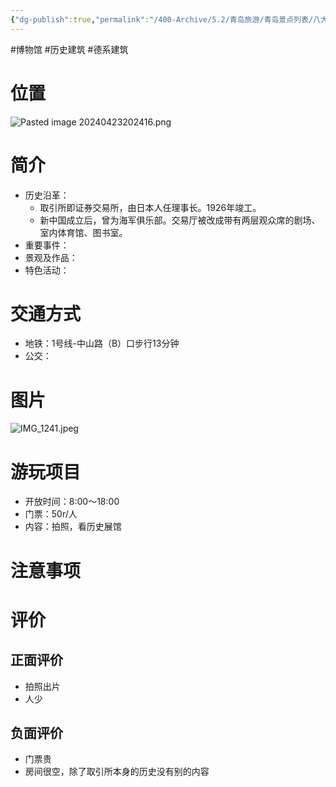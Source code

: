 ```yaml
---
{"dg-publish":true,"permalink":"/400-Archive/5.2/青岛旅游/青岛景点列表/八大关及其周边/青岛取引所旧址/","tags":["博物馆","历史建筑","德系建筑"]}
---
```


#博物馆 #历史建筑 #德系建筑 
# 位置
![Pasted image 20240423202416.png](/img/user/800-%E5%85%B6%E4%BB%96/801-%E5%9B%BE%E7%89%87/Pasted%20image%2020240423202416.png)
# 简介
- 历史沿革：
	- 取引所即证券交易所，由日本人任理事长。1926年竣工。
	- 新中国成立后，曾为海军俱乐部。交易厅被改成带有两层观众席的剧场、室内体育馆、图书室。
- 重要事件：
- 景观及作品：
- 特色活动：
# 交通方式
- 地铁：1号线-中山路（B）口步行13分钟
- 公交：
# 图片
![IMG_1241.jpeg](/img/user/800-%E5%85%B6%E4%BB%96/801-%E5%9B%BE%E7%89%87/IMG_1241.jpeg)
# 游玩项目
- 开放时间：8:00～18:00
- 门票：50r/人
- 内容：拍照，看历史展馆
# 注意事项
# 评价
## 正面评价
- 拍照出片
- 人少
## 负面评价
- 门票贵
- 房间很空，除了取引所本身的历史没有别的内容